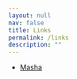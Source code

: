 ```yaml
---
layout: null
nav: false
title: Links
permalink: /links
description: ""
---
```


- [Masha](https://drive.google.com/drive/u/1/folders/1Ns-2jpECQRh23Bvz7sTYO-_KA9SiVr5i)
